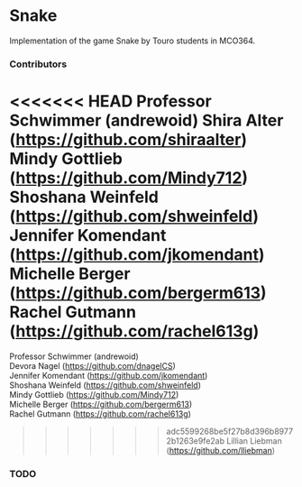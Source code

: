 # Snake
Implementation of the game Snake by Touro students in MCO364.

### Contributors
<<<<<<< HEAD
Professor Schwimmer (andrewoid)
Shira Alter (https://github.com/shiraalter)
Mindy Gottlieb (https://github.com/Mindy712)
Shoshana Weinfeld (https://github.com/shweinfeld) 
Jennifer Komendant (https://github.com/jkomendant)
Michelle Berger (https://github.com/bergerm613)
Rachel Gutmann (https://github.com/rachel613g)  
=======

Professor Schwimmer (andrewoid)   
Devora Nagel (https://github.com/dnagelCS)  
Jennifer Komendant (https://github.com/jkomendant)  
Shoshana Weinfeld (https://github.com/shweinfeld)    
Mindy Gottlieb (https://github.com/Mindy712)  
Michelle Berger (https://github.com/bergerm613)  
Rachel Gutmann (https://github.com/rachel613g)   
>>>>>>> adc5599268be5f27b8d396b89772b1263e9fe2ab
Lillian Liebman (https://github.com/lliebman)

### TODO
